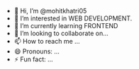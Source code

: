 - 👋 Hi, I’m @mohitkhatri05
- 👀 I’m interested in WEB DEVELOPMENT.
- 🌱 I’m currently learning FRONTEND
- 💞️ I’m looking to collaborate on...
- 📫 How to reach me ...
- 😄 Pronouns: ...
- ⚡ Fun fact: ...

<!---
mohitkhatri05/mohitkhatri05 is a ✨ special ✨ repository because its `README.md` (this file) appears on your GitHub profile.
You can click the Preview link to take a look at your changes.
--->
